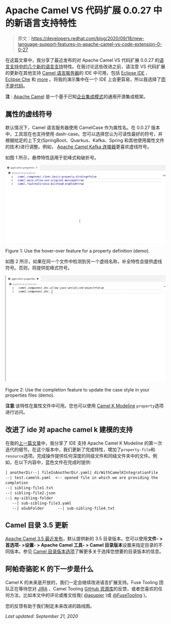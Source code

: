 # Apache Camel VS 代码扩展 0.0.27 中的新语言支持特性

> 原文：<https://developers.redhat.com/blog/2020/09/18/new-language-support-features-in-apache-camel-vs-code-extension-0-0-27>

在这篇文章中，我分享了最近发布的对 Apache Camel VS 代码扩展 0.0.27 的[语言支持中的几个新的](https://marketplace.visualstudio.com/items?itemName=redhat.vscode-apache-camel)[语言支持](https://microsoft.github.io/language-server-protocol/)特性。在我讨论这些改进之前，请注意 VS 代码扩展的更新在其他支持 [Camel 语言服务器](https://github.com/camel-tooling/camel-language-server/)的 IDE 中可用，包括 [Eclipse IDE](https://www.eclipse.org/ide/) 、 [Eclipse Che](https://www.eclipse.org/che/) 和 [more](https://github.com/camel-tooling/camel-language-server/#clients) 。将我的演示集中在一个 IDE 上会更容易，所以我选择了[而不是代码](https://developers.redhat.com/blog/category/vs-code/)。

**注** : [Apache Camel](https://camel.apache.org/manual/latest/) 是一个基于已知[企业集成模式](https://camel.apache.org/components/latest/eips/enterprise-integration-patterns.html)的通用开源集成框架。

## 属性的虚线符号

默认情况下，Camel 语言服务器使用 CamelCase 作为属性名。在 0.0.27 版本中，工具现在也支持使用 dash-case。您可以选择您认为可读性最好的符号，并根据给定的上下文(SpringBoot、Quarkus、Kafka、Spring 和其他使用属性文件的技术)进行调整。例如， [Apache Camel Kafka 连接器](https://camel.apache.org/camel-kafka-connector/latest/)更喜欢虚线符号。

如图 1 所示，悬停特性适用于驼峰式和破折号。

[![A demonstration of the cursor hovering over properties file names in the VS Code console.](img/020d17c43543f5eaf4027e299bb9d31a.png "Hover Dashed Names In Properties File")](/sites/default/files/blog/2020/09/hoverDashedNamesInPropertiesFile.gif)

Figure 1: Use the hover-over feature for a property definition (demo).

如图 2 所示，如果在同一个文件中检测到另一个虚线名称，补全特性会提供虚线符号。否则，将提供驼峰式符号。

[![A demonstration of the dash-case completion option For component names in properties files.](img/4451aa6206364ff2939fa8c6925ad251.png "Dashed Completion For Component Option Name In Properties Files")](/sites/default/files/blog/2020/09/dashedCompletionForComponentOptionNameInPropertiesFiles.gif)

Figure 2: Use the completion feature to update the case style in your properties files (demo).

**注意**:该特性在属性文件中可用。您也可以使用 [Camel K Modeline](https://developers.redhat.com/blog/2020/08/31/introducing-ide-support-for-apache-camel-k-modeline/) `property`选项进行访问。

## 改进了 ide 对 apache camel k 建模的支持

在我的[上一篇文章](https://developers.redhat.com/blog/2020/08/31/introducing-ide-support-for-apache-camel-k-modeline/)中，我分享了 IDE 支持 Apache Camel K Modeline 的第一次迭代的细节。在这个版本中，我们更新了完成特性，增加了`property-file`和`resource`选项。完成操作提供任何深度的同级文件和同级文件夹中的文件。例如，在以下内容中，蓝色文件在完成时提供:

```
| anotherDir--| fileInAnotherDir.yaml| dirWithCamelKIntegrationFile
--| test.camelk.yaml  <-- opened file in which we are providing the completion
--| sibling-file1.txt
--| sibling-file2.json
--| my-sibling-folder
   --| sub-sibling-file3.yaml
   --| aSubFolder      --| sub-sibling-file4.txt
```

## Camel 目录 3.5 更新

[Apache Camel 3.5 最近发布](https://camel.apache.org/blog/2020/09/Camel35-Whatsnew/)，默认提供新的 3.5 目录版本。您可以使用**文件- >首选项- >设置- > Apache Camel 工具- > Camel 目录版本**设置来指定目录的不同版本。参见 [Camel 目录版本选项](https://developers.redhat.com/blog/2019/12/16/vs-code-language-support-for-apache-camel-0-0-20-release/)了解更多关于选择您想要的目录版本的信息。

## 阿帕奇骆驼 K 的下一步是什么

Camel K 的未来是开放的，我们一定会继续改进语言扩展支持。Fuse Tooling 团队正在等待您对 [JIRA](https://issues.redhat.com/browse/FUSETOOLS2) 、Camel Tooling [GitHub 资源库](https://github.com/camel-tooling)的反馈，或者您喜欢的任何方法，比如本文中的评论或推文给我( [@apupier](https://twitter.com/apupier) )或 [@FuseTooling](https://twitter.com/FuseTooling) )。

您的反馈有助于我们制定未来改进的路线图。

*Last updated: September 21, 2020*